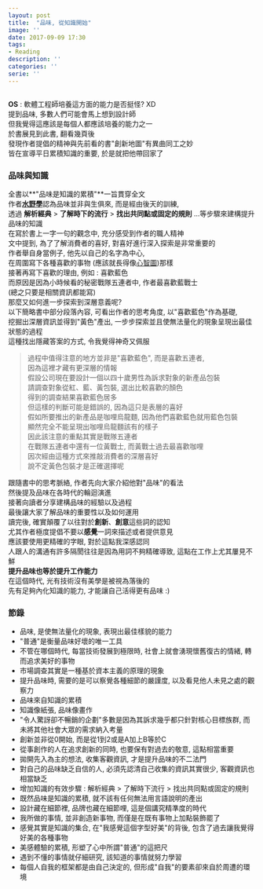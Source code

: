 ```yaml
---
layout: post
title:  "品味, 從知識開始"
image: ''
date: 2017-09-09 17:30
tags:
- Reading
description: ''
categories: ''
serie: ''
---
```


<figure class="foto-legenda">
	<img src="{{ "/assets/img/maruIMG/0903.jpg"}}" alt="" >
</figure>

**OS** : 軟體工程師培養這方面的能力是否挺怪?  XD  
提到品味, 多數人們可能會馬上想到設計師  
但我覺得這應該是每個人都應該培養的能力之一  
於書展見到此書, 翻看幾頁後  
發現作者提倡的精神與先前看的書"創新地圖"有異曲同工之妙  
皆在宣導平日累積知識的重要, 於是就把他帶回家了  

### 品味與知識
全書以**"品味是知識的累積"**一旨貫穿全文   
作者[**水野學**](https://ja.wikipedia.org/wiki/%E6%B0%B4%E9%87%8E%E5%AD%A6)認為品味並非與生俱來, 而是經由後天的訓練,    
透過 **解析經典** > **了解時下的流行** > **找出共同點或固定的規則** ...等步驟來建構提升品味的知識    
在寫於書上一字一句的觀念中, 充分感受到作者的職人精神  
文中提到, 為了了解消費者的喜好,  對喜好進行深入探索是非常重要的    
作者舉自身當例子, 他先以自己的名字為中心,  
在周圍寫下各種喜歡的事物 (應該就長得像[心智圖](https://www.beclass.com/share/201604/1939fa157135a89ea9430527r.jpg))那樣  
接著再寫下喜歡的理由, 例如 : 喜歡藍色  
而原因是因為小時候看的秘密戰隊五連者中, 作者最喜歡藍戰士  
(總之只要是相關資訊都能寫)  
那麼又如何進一步探索到深層意義呢?  
以下簡略書中部分段落內容, 可看出作者的思考角度, 以"喜歡藍色"作為基礎,  
挖掘出深層資訊並得到"黃色"產出, 一步步探索並且使無法量化的現象呈現出最佳狀態的過程  
這種找出隱藏答案的方式, 令我覺得神奇又佩服      
>過程中值得注意的地方並非是"喜歡藍色", 而是喜歡五連者,  
>因為這裡才藏有更深層的情報  
>假設公司現在要設計一個以四十歲男性為訴求對象的新產品包裝  
>請調查對象從紅、藍、黃包裝, 選出比較喜歡的顏色  
>得到的調查結果喜歡藍色居多  
>但這樣的判斷可能是錯誤的, 因為這只是表層的喜好  
>假如所要推出的新產品是咖哩烏龍麵, 因為他們喜歡藍色就用藍色包裝  
>顯然完全不能呈現出咖哩烏龍麵該有的樣子  
>因此該注意的重點其實是戰隊五連者  
>在戰隊五連者中還有一位黃戰士, 而黃戰士過去最喜歡咖哩  
>因次經由這種方式來推敲消費者的深層喜好  
>說不定黃色包裝才是正確選擇呢  

 跟隨書中的思考脈絡, 作者先向大家介紹他對"品味"的看法  
 然後提及品味在各時代的輪迴演進  
 接著向讀者分享建構品味的經驗以及過程  
 最後讓大家了解品味的重要性以及如何運用  
 讀完後, 確實顛覆了以往對於**創新**、**創意**這些詞的認知  
 尤其作者極度提倡不要以**感覺**一詞來描述或者提供意見  
 應該要使用更精確的字眼,  對於這點我深感認同  
 人跟人的溝通有許多隔閡往往是因為用詞不夠精確導致, 這點在工作上尤其屢見不鮮  
 **提升品味也等於提升工作能力**  
 在這個時代, 光有技術沒有美學是被視為落後的  
 先有足夠內化知識的能力, 才能讓自己活得更有品味 :)

 

### 節錄
* 品味, 是使無法量化的現象, 表現出最佳樣貌的能力
* "普通"是衡量品味好壞的唯一工具
* 不管在哪個時代, 每當技術發展到極限時, 社會上就會湧現懷舊復古的情緒, 轉而追求美好的事物
* 市場調查其實是一種基於資本主義的原理的現象
* 提升品味時, 需要的是可以察覺各種細節的嚴謹度, 以及看見他人未見之處的觀察力
* 品味來自知識的累積
* 知識像紙張, 品味像畫作
* "令人驚訝卻不暢銷的企劃"多數是因為其訴求幾乎都只針對核心目標族群, 而未將其他社會大眾的需求納入考量
* 創新並非從0開始, 而是從1到2或是A加上B等於C
* 從事創作的人在追求創新的同時, 也要保有對過去的敬意, 這點相當重要
* 拋開先入為主的想法, 收集客觀資訊, 才是提升品味的不二法門
* 對自己的品味缺乏自信的人, 必須先認清自己收集的資訊其實很少, 客觀資訊也相當缺乏
* 增加知識的有效步驟 : 解析經典 > 了解時下流行 > 找出共同點或固定的規則
* 既然品味是知識的累積, 就不該有任何無法用言語說明的產出
* 設計藏在細節裡, 品牌也藏在細節哩, 這是個講究精準度的時代
* 我所做的事情, 並非創造新事物, 而僅是在既有事物上加點裝飾罷了
* 感覺其實是知識的集合, 在"我感覺這個字型好美"的背後, 包含了過去讓我覺得好美的各種事物
* 美感體驗的累積, 形塑了心中所謂"普通"的這把尺
* 遇到不懂的事情就仔細研究, 該知道的事情就努力學習
* 每個人自我的框架都是由自己決定的, 但形成"自我"的要素卻來自於周遭的環境







